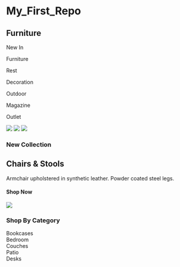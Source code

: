 # My_First_Repo

<!DOCTYPE html>
<html>
<head>
  <link href="https://fonts.googleapis.com/css?family=Poppins:100,200,300,400,500,600,700,800,900&display=swap" rel="stylesheet">
  <link href="css/style.css" rel="stylesheet" type="text/css">
  <title>Furniture Homepage</title>
</head>
<body>
  <nav id="navBar">
    <h1>Furniture</h1>
    <div id="navigation">
      <p class="highlight">New In</p>
      <p>Furniture</p>
      <p>Rest</p>
      <p>Decoration</p>
      <p>Outdoor</p>
      <p>Magazine</p>
      <p>Outlet</p>
    </div>
    <div class="icons">
      <img src="images/user.png">
      <img src="images/search.png">
      <img src="images/shopping-bag.png">
    </div>
  </nav>
  <section id="heroGrid">
    <div id="featuredProduct" class="heroGridArea">
      <div id="headline">
        <h3 id="newCollection">New Collection</h3>
        <h2>Chairs & Stools</h2>
        <p>Armchair upholstered in synthetic leather. Powder coated steel legs.</p>
      </div>
    </div>
    <div id="secondaryProduct" class="heroGridArea"></div>
    <div id="CTA" class="heroGridArea">
        <h4>Shop Now</h4>
        <img src="images/arrow-right.png">
      </div>
  </section>
  <div class="subHeading">
      <h3>Shop By Category</h3>
  </div>
  <section id="categoryGrid">
    <div id="bookcases" class="categoryGridArea">
      <div class="heading">Bookcases</div>
    </div>
    <div id="bedroom" class="categoryGridArea">
      <div class="heading">Bedroom</div>
    </div>
    <div id="couches" class="categoryGridArea">
      <div class="heading">Couches</div>
    </div>
    <div id="patio" class="categoryGridArea">
      <div class="heading">Patio</div>
    </div>
    <div id="desks" class="categoryGridArea">
      <div class="heading">Desks</div>
    </div>
  </section>
</body>
</html>
